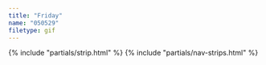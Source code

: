 ```yaml
---
title: "Friday"
name: "050529"
filetype: gif
---
```


{% include "partials/strip.html" %}
{% include "partials/nav-strips.html" %}